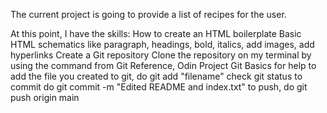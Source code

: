 The current project is going to provide a list of recipes for the user.

At this point, I have the skills:
How to create an HTML boilerplate
Basic HTML schematics like paragraph, headings, bold, italics, add images, add hyperlinks
Create a Git repository
Clone the repository on my terminal by using the command from Git
Reference, Odin Project Git Basics for help
to add the file you created to git, do git add "filename"
check git status
to commit do git commit -m "Edited README and index.txt"
to push, do git push origin main
